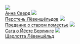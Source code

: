 ![](/books/prose_classic/Сельма%20Лагерлёф/Анна%20Сверд.jpg)  
[Анна Сверд](/books/prose_classic/Сельма%20Лагерлёф/Анна%20Сверд)
![](/books/prose_classic/Сельма%20Лагерлёф/Перстень%20Лёвеншёльдов.jpg)  
[Перстень Лёвеншёльдов](/books/prose_classic/Сельма%20Лагерлёф/Перстень%20Лёвеншёльдов)
![](/books/prose_classic/Сельма%20Лагерлёф/Предание%20о%20старом%20поместье.jpg)  
[Предание о старом поместье](/books/prose_classic/Сельма%20Лагерлёф/Предание%20о%20старом%20поместье)
![](/books/prose_classic/Сельма%20Лагерлёф/Сага%20о%20Йёсте%20Берлинге.jpg)  
[Сага о Йёсте Берлинге](/books/prose_classic/Сельма%20Лагерлёф/Сага%20о%20Йёсте%20Берлинге)
![](/books/prose_classic/Сельма%20Лагерлёф/Шарлотта%20Лёвеншёльд.jpg)  
[Шарлотта Лёвеншёльд](/books/prose_classic/Сельма%20Лагерлёф/Шарлотта%20Лёвеншёльд)